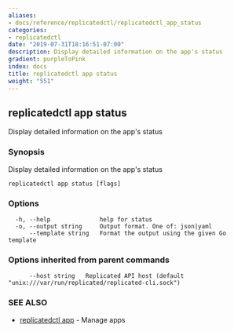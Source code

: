 ```yaml
---
aliases:
- docs/reference/replicatedctl/replicatedctl_app_status
categories:
- replicatedctl
date: "2019-07-31T18:16:51-07:00"
description: Display detailed information on the app's status
gradient: purpleToPink
index: docs
title: replicatedctl app status
weight: "551"
---
```


## replicatedctl app status

Display detailed information on the app's status

### Synopsis

Display detailed information on the app's status

```
replicatedctl app status [flags]
```

### Options

```
  -h, --help              help for status
  -o, --output string     Output format. One of: json|yaml
      --template string   Format the output using the given Go template
```

### Options inherited from parent commands

```
      --host string   Replicated API host (default "unix:///var/run/replicated/replicated-cli.sock")
```

### SEE ALSO

* [replicatedctl app](/api/replicatedctl/replicatedctl_app/)	 - Manage apps

